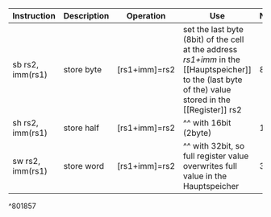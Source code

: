 
| Instruction      | Description | Operation      | Use                                                                                                                                                      | Notes |
| ---------------- | ----------- | -------------- | -------------------------------------------------------------------------------------------------------------------------------------------------------- | ----- |
| sb rs2, imm(rs1) | store byte  | \[rs1+imm]=rs2 | set the last byte (8bit) of the cell at the address _rs1+imm_ in the [[Hauptspeicher]]<br>to the (last byte of the) value stored in the [[Register]] rs2 | 8bit  |
| sh rs2, imm(rs1) | store half  | \[rs1+imm]=rs2 | ^^ with 16bit (2byte)                                                                                                                                    | 16bit |
| sw rs2, imm(rs1) | store word  | \[rs1+imm]=rs2 | ^^ with 32bit, so full register value overwrites full value in the Hauptspeicher                                                                         | 32bit |

^801857

